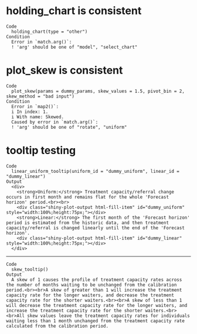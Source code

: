 # holding_chart is consistent

    Code
      holding_chart(type = "other")
    Condition
      Error in `match.arg()`:
      ! 'arg' should be one of "model", "select_chart"

# plot_skew is consistent

    Code
      plot_skew(params = dummy_params, skew_values = 1.5, pivot_bin = 2, skew_method = "bad input")
    Condition
      Error in `map2()`:
      i In index: 1.
      i With name: Skewed.
      Caused by error in `match.arg()`:
      ! 'arg' should be one of "rotate", "uniform"

# tooltip testing

    Code
      linear_uniform_tooltip(uniform_id = "dummy_uniform", linear_id = "dummy_linear")
    Output
      <div>
        <strong>Uniform:</strong> Treatment capacity/referral change occurs in first month and remains flat for the whole 'Forecast horizon' period.<br><br>
        <div class="shiny-plot-output html-fill-item" id="dummy_uniform" style="width:100%;height:75px;"></div>
        <strong>Linear:</strong> The first month of the 'Forecast horizon' period is estimated from the historic data, and then treatment capacity/referral is changed linearly until the end of the 'Forecast horizon'.
        <div class="shiny-plot-output html-fill-item" id="dummy_linear" style="width:100%;height:75px;"></div>
      </div>

---

    Code
      skew_tooltip()
    Output
      A skew of 1 causes the profile of treatment capacity rates across the number of months waiting to be unchanged from the calibration period.<br><br>A skew of greater than 1 will increase the treatment capacity rate for the longer waiters, and decrease the treatment capacity rate for the shorter waiters.<br><br>A skew of less than 1 will decrease the treatment capacity rate for the longer waiters, and increase the treatment capacity rate for the shorter waiters.<br><br>All skew values leave the treatment capacity rates for individuals waiting less than 1 month unchanged from the treatment capacity rate calculated from the calibration period.

